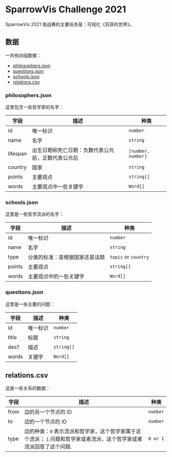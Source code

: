 # SparrowVis Challenge 2021

SparrowVis 2021 挑战赛的主要任务是：可视化《苏菲的世界》。

## 数据

一共有四组数据：

- [philosophers.json](./data/philosophers.json)
- [questions.json](./data/questions.json)
- [schools.json](./data/schools.json)
- [relations.csv](./data/relations.csv)

### philosophers.json

这里包含一些哲学家的名字：

| 字段 | 描述 | 种类 |
| ----| ----------- | -----|
| id | 唯一标识 | `number` |
| name | 名字 | `string` |
| lifespan | 出生日期和死亡日期：负数代表公元前，正数代表公元后 | `[number, number]` |
| country | 国家 | `string` |
| points | 主要观点 | `string[]` |
| words | 主要观点中一些关键字 | `Word[]` |

### schools.json

这里是一些哲学流派的名字：

| 字段 | 描述 | 种类 |
| ----| ----------- | -----|
| id | 唯一标识 | `number` |
| name | 名字 | `string` |
| type | 分类的标准：是根据国家还是话题 | `topic` or `country` |
| points | 主要观点 | `string[]` |
| words | 主要观点中的一些关键字 | `Word[]` |

### questions.json

这里是一些主要的问题：

| 字段 | 描述 | 种类 |
| ----| ----------- | -----|
| id | 唯一标识 | `number` |
| title | 标题 | `string` |
| des? | 描述| `string[]` |
| words | 关键字 | `Word[]` |

## relations.csv

这是一些关系的数据：

| 字段 | 描述 | 种类 |
| ----| ----------- | -----|
| from | 边的另一个节点的 ID | `number` |
| to | 边的一个节点的 ID | `number` |
| type | 边的种类：`0` 表示流派和哲学家，这个哲学家属于这个流派； `1` 问题和哲学家或者流派，这个哲学家或者流派回答了这个问题. | `0 or 1` |
